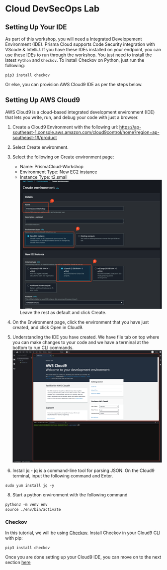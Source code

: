 # Cloud DevSecOps Lab
## Setting Up Your IDE
As part of this workshop, you will need a Integrated Developement Environment (IDE). Prisma Cloud supports Code Security integration with VScode & IntelliJ. If you have these IDEs installed on your endpoint, you can use these IDEs to run through the workshop. You just need to install the latest ```Python``` and ```Checkov```. To install Checkov on Python, just run the following:
```
pip3 install checkov
```
Or else, you can provision AWS Cloud9 IDE as per the steps below.

## Setting Up AWS Cloud9
AWS Cloud9 is a cloud-based integrated development environment (IDE) that lets you write, run, and debug your code with just a browser.
1. Create a Cloud9 Environment with the following url:
https://ap-southeast-1.console.aws.amazon.com/cloud9control/home?region=ap-southeast-1#/product
2. Select Create environment.
3. Select the following on Create environment page:
    * Name: PrismaCloud-Workshop
    * Environment Type: New EC2 instance
    * Instance Type: t2.small
![alt text](/resources/aws-create-cloud9-2.png?raw=true)
    Leave the rest as default and click Create.
4. On the Environment page, click the environment that you have just created, and click Open in Cloud9.
5. Understanding the IDE you have created. We have file tab on top where you can make changes to your code and we have a terminal at the bottom to run CLI commands.
![alt text](/resources/cloud9-intro.png?raw=true)

7. Install jq - jq is a command-line tool for parsing JSON. On the Cloud9 terminal, input the following command and Enter. 
```
sudo yum install jq -y
```
8. Start a python environment with the following command
```
python3 -m venv env
source ./env/bin/activate 
```

### Checkov
In this tutorial, we will be using [Checkov](https://www.checkov.io/). Install Checkov in your Cloud9 CLI with pip:
```
pip3 install checkov
```

Once you are done setting up your Cloud9 IDE, you can move on to the next section [here](/03-PreparingTerraformCloud.md)